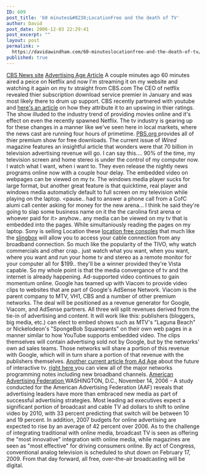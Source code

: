 ```yaml
---
ID: 609
post_title: '60 minutes&#8230;LocationFree and the death of TV'
author: David
post_date: 2006-12-03 22:29:41
post_excerpt: ""
layout: post
permalink: >
  https://davidawindham.com/60-minuteslocationfree-and-the-death-of-tv/
published: true
---
```

<a href="http://www.cbsnews.com/sections/i_video/main500251.shtml?id=2222516n"> CBS News site</a>
<a href="http://adage.com/article?article_id=113556">Advertising Age Article</a>
A couple minutes ago 60 minutes aired a peice on Netflix and now I'm streaming it on my website and watching it again on my tv straight from CBS.com  The CEO of netflix revealed thier subscription download service premier in January and was most likely there to drum up support.
CBS recently partnered with youtube and <a href="http://www.lostremote.com/2006/11/21/cbs-says-youtube-is-helping-ratings/">here's an article</a> on how they attribute it to an upswing in thier ratings.
The show illuded to the industry trend of providing movies online and it's effect on even the recently spawned Netflix.  The tv industry is gearing up for these changes in a manner like we've seen here in local markets, where the news cast are running four hours of primetime.  <a href="http://www.pbs.org">PBS.org </a>provides all of thier premium show for free downloads.  The current issue of <em>Wired</em> magazine features an insightful article that wonders were that 70  billion in television advertising revenue will go.   I can say this.... 90% of the time, my television screen and home stereo is under the control of my computer now.  I watch what I want, when i want to.  They even release the nightly news programs online now with a couple hour delay.  The embedded video on webpages can be viewed on my tv.  The windows media player sucks for large format, but another great feature is that quicktime, real player and windows media automaticly default to full screen on my television while playing on the laptop. <pause.. had to answer a phone call from a CofC alumi call center asking for money for the new arena... I think he said they're going to slap some business name on it the the carolina first arena or whoever paid for it>   anyhow.. any media can be viewed on my tv that is embedded into the pages.  While simultaniously reading the pages on my laptop.  Sony is selling Location these <a href="http://www.learningcenter.sony.us/HomeAudioandVideo/LocationFree">location free consoles</a> that much like the <a href="http://www.slingmedia.com/indexa.php">slingbox</a> will allow you to access your cable connection from any broadband connection.  So much like the popularity of the TIVO, why watch commercials and other crap.. just watch what you want, when you want, where you want and run your home tv and stereo as a remote monitor for your computer all for $199.. they'll be a winner provided they're Vista capable.  So my whole point is that the media convergance of tv and the internet is already happening.
Ad-supported video continues to gain momentum online. Google has teamed up with Viacom to provide video clips to websites that are part of Google's AdSense Network. Viacom is the parent company to MTV, VH1, CBS and a number of other premium networks. The deal will be positioned as a revenue generator for Google, Viacom, and AdSense partners. All three will split revenues derived from the tie-in of advertising and content.
It will work like this: publishers (bloggers, big media, etc.) can elect to embed shows such as MTV's "Laguna Beach" or Nickelodeon's "SpongeBob Squarepants" on their own web pages in a manner similar to how YouTube supports embedded video. The clips themselves will contain advertising sold not by Google, but by the networks' own ad sales teams. Those networks will share a portion of this revenue with Google, which will in turn share a portion of that revenue with the publishers themselves.
<a href="http://adage.com/digital/article?article_id=113519">Another current article from Ad Age</a>  about the future of interactive tv. <a href="http://adage.com/customprograms/vs/">right here </a>you can view all of the major networks programming notes including new broadband channels.
<a href="http://www.aaf.org/news/press20061114_01.html">American Advertising Federation </a>WASHINGTON, D.C., November 14, 2006 - A study conducted for the American Advertising Federation (AAF) reveals that advertising leaders have more than embraced new media as part of successful advertising strategies. Most leading ad executives expect a significant portion of broadcast and cable TV ad dollars to shift to online video by 2010, with 33 percent predicting that switch will be between 10 and 19 percent. In addition, 2007 budgets for online advertising are expected to rise by an average of 42 percent over 2006. As to the challenge of integrating traditional with online media, broadcast TV is seen as offering the "most innovative" integration with online media, while magazines are seen as "most effective" for driving consumers online.
By act of Congress, conventional analog television is scheduled to shut down on February 17, 2009. From that day forward, all free, over-the-air broadcasting will be digital.




  